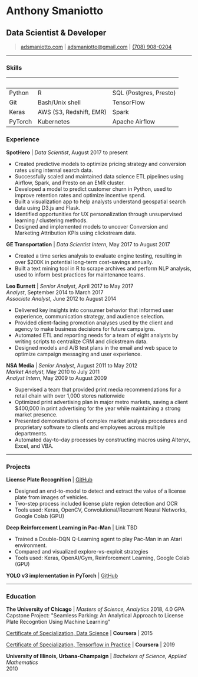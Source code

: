 # Anthony Smaniotto
## Data Scientist & Developer

> [adsmaniotto.com](http://adsmaniotto.com) |
[adsmaniotto@gmail.com](mailto:adsmaniotto@gmail.com) |
[(708) 908-0204](tel:7089080204)

------

### Skills


&nbsp;  |  &nbsp;  |  &nbsp;
----|------|-----
Python  |  R  |  SQL (Postgres, Presto) 
Git|Bash/Unix shell|TensorFlow
Keras|AWS (S3, Redshift, EMR)|Spark
PyTorch|Kubernetes|Apache Airflow


### Experience

__SpotHero__ | *Data Scientist*, August 2017 to present
- Created predictive models to optimize pricing strategy and conversion rates using internal search data.
- Successfully scaled and maintained data science ETL pipelines using Airflow, Spark, and Presto on an EMR cluster.
- Developed a model to predict customer churn in Python, used to improve retention rates and optimize incentive spend.
- Built a visualization app to help analysts understand geospatial search data using D3.js and Flask.
- Identified opportunities for UX personalization through unsupervised learning / clustering methods.
- Designed and implemented models to uncover Conversion and Marketing Attribution KPIs using clickstream data.

__GE Transportation__ | *Data Scientist Intern*, May 2017 to August 2017
- Created a time series analysis to evaluate engine testing, resulting in over $200K in potential long-term cost-savings annually.
- Built a text mining tool in R to scrape archives and perform NLP analysis, used to inform best practices for maintenance teams.

__Leo Burnett__ | *Senior Analyst*, April 2017 to May 2017<br/>
*Analyst*, September 2014 to March 2017<br/>
*Associate Analyst*, June 2012 to August 2014
- Delivered key insights into consumer behavior that informed user experience, communication strategy, and audience selection.
- Provided client-facing promotion analyses used by the client and agency to make business decisions for future campaigns.
- Automated ETL and reporting needs for a team of eight analysts by writing scripts to centralize CRM and clickstream data.
- Designed models and A/B test plans in the email and web space to optimize campaign messaging and user experience.

__NSA Media__ | *Senior Analyst*, August 2011 to May 2012<br/>
*Market Analyst*, May 2010 to July 2011<br>
*Analyst Intern*, May 2009 to August 2009
- Supervised a team that provided print media recommendations for a retail chain with over 1,000 stores nationwide
- Optimized print advertising plan in major metro markets, saving a client $400,000 in print advertising for the year while maintaining a strong market presence.
- Presented demonstrations of complex market analysis procedures and proprietary software to clients and employees across multiple departments.
- Automated day-to-day processes by constructing macros using Alteryx, Excel, and VBA.

------

### Projects

**License Plate Recognition** | [GitHub](https://github.com/adsmaniotto/license_plate_recognition)
- Designed an end-to-model to detect and extract the value of a license plate from images of vehicles.
- Two-step process included license plate region detection and OCR
- Tools used: Keras, OpenCV, Convolutional/Recurrent Neural Networks, Google Colab (GPU)

**Deep Reinforcement Learning in Pac-Man** | Link TBD
- Trained a Double-DQN Q-Learning agent to play Pac-Man in an Atari environment.
- Compared and visualized explore-vs-exploit strategies 
- Tools used: Keras, OpenAI/Gym, Reinforcement Learning, Google Colab (GPU)

**YOLO v3 implementation in PyTorch** | [GitHub](https://github.com/adsmaniotto/pytorch_yolov3)

------

### Education

__The University of Chicago__ | *Masters of Science, Analytics*
2018, 4.0 GPA
Capstone Project: "Seamless Parking: An Analytical Approach to License Plate Recogntion Using Machine Learning"

[Certificate of Specialization, Data Science](https://www.coursera.org/account/accomplishments/specialization/ELUTABU84P3Y) | __Coursera__ | 2015

[Certificate of Specialization, Tensorflow in Practice](https://www.coursera.org/account/accomplishments/specialization/SHQE48S2SYK9) | __Coursera__ | 2019

__University of Illinois, Urbana-Champaign__ | *Bachelors of Science, Applied Mathematics*<br/>
2010

